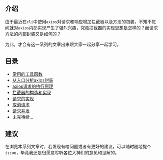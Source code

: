 ## 介绍

由于最近在`cli`中使用`axios`对请求和响应增加拦截器以及方法的包装，不知不觉间就对`axios`内部实现产生了强烈兴趣，究竟拦截器的实现思想是怎样的？而请求方法的内部封装又是如何的？

为此，才会有这一系列的文章出来跟大家一起分享一起学习。



## 目录

- [常用的工具函数](https://github.com/Andraw-lin/about-Axios/blob/main/docs/%E3%80%90axios%E6%BA%90%E7%A0%81%E5%88%86%E6%9E%90%E3%80%91%E5%B8%B8%E7%94%A8%E7%9A%84%E5%B7%A5%E5%85%B7%E5%87%BD%E6%95%B0.md)
- [从入口分析axios封装](https://github.com/Andraw-lin/about-Axios/blob/main/docs/%E3%80%90axios%E6%BA%90%E7%A0%81%E5%88%86%E6%9E%90%E3%80%91%E4%BB%8E%E5%85%A5%E5%8F%A3%E5%88%86%E6%9E%90axios%E5%B0%81%E8%A3%85.md)
- [axios请求的执行原理](https://github.com/Andraw-lin/about-Axios/blob/main/docs/%E3%80%90axios%E6%BA%90%E7%A0%81%E5%88%86%E6%9E%90%E3%80%91axios%E8%AF%B7%E6%B1%82%E7%9A%84%E6%89%A7%E8%A1%8C%E5%8E%9F%E7%90%86.md)
- [拦截器的构造和实现](https://github.com/Andraw-lin/about-Axios/blob/main/docs/%E3%80%90axios%E6%BA%90%E7%A0%81%E5%88%86%E6%9E%90%E3%80%91%E6%8B%A6%E6%88%AA%E5%99%A8%E7%9A%84%E6%9E%84%E9%80%A0%E5%92%8C%E5%AE%9E%E7%8E%B0.md)
- [请求的实现](https://github.com/Andraw-lin/about-Axios/blob/main/docs/%E3%80%90axios%E6%BA%90%E7%A0%81%E5%88%86%E6%9E%90%E3%80%91%E8%AF%B7%E6%B1%82%E7%9A%84%E5%AE%9E%E7%8E%B0.md)
- [取消请求](https://github.com/Andraw-lin/about-Axios/blob/main/docs/%E3%80%90axios%E6%BA%90%E7%A0%81%E5%88%86%E6%9E%90%E3%80%91%E5%8F%96%E6%B6%88%E8%AF%B7%E6%B1%82.md)
- [请求并发](https://github.com/Andraw-lin/about-Axios/blob/main/docs/%E3%80%90axios%E6%BA%90%E7%A0%81%E5%88%86%E6%9E%90%E3%80%91%E8%AF%B7%E6%B1%82%E5%B9%B6%E5%8F%91.md)
- 未完待续...

## 建议

在浏览本系列文章时，若发现有啥问题或者有更好的建议，可以随时随地提个`issue`，毕竟我还是很愿意聆听各位大神们的意见和见解的。































